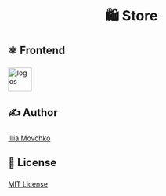 <h1 align="center">🛍️ Store</h1>

###

<h2>⚛️ Frontend</h2>

###

<div>
  <img src="https://skillicons.dev/icons?i=html,css,js,ts,react,mui,vite" height="48" alt="logos"  />
</div>

###

<h2>✍️ Author</h2>

###

[Illia Movchko](https://github.com/conceptbtw)

###

<h2>📝 License</h2>

###

[MIT License](https://choosealicense.com/licenses/mit/)

###

